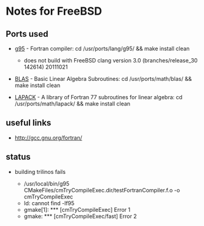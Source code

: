 Notes for FreeBSD
=================

Ports used
----------
- [g95](http://www.freshports.org/lang/g95/) - Fortran compiler: cd /usr/ports/lang/g95/ && make install clean

  - does not build with FreeBSD clang version 3.0 (branches/release_30 142614) 20111021
  
- [BLAS](http://www.freshports.org/math/blas/) - Basic Linear Algebra Subroutines: cd /usr/ports/math/blas/ && make install clean
- [LAPACK](http://www.freshports.org/math/lapack/) - A library of Fortran 77 subroutines for linear algebra: cd /usr/ports/math/lapack/ && make install clean

useful links
------------

- http://gcc.gnu.org/fortran/

status
------

- building trilinos fails

  - /usr/local/bin/g95 CMakeFiles/cmTryCompileExec.dir/testFortranCompiler.f.o -o cmTryCompileExec
  - ld: cannot find -lf95
  - gmake[1]: *** [cmTryCompileExec] Error 1
  - gmake: *** [cmTryCompileExec/fast] Error 2
